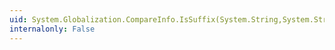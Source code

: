 ```yaml
---
uid: System.Globalization.CompareInfo.IsSuffix(System.String,System.String)
internalonly: False
---
```

